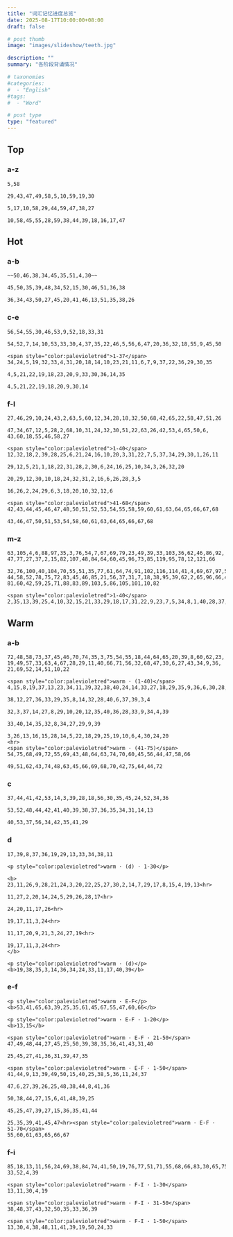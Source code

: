 ```yaml
---
title: "词汇记忆进度总览"
date: 2025-08-17T10:00:00+08:00
draft: false

# post thumb
image: "images/slideshow/teeth.jpg"

description: ""
summary: "各阶段背诵情况"

# taxonomies
#categories:
#  - "English"
#tags:
#  - "Word"

# post type
type: "featured"
---
```


## Top

### a-z

```tip:t@2025-10-01:c@title-box&no-seq
5,58
```

```tip:t@2025-09-29:c@title-box&no-seq
29,43,47,49,58,5,10,59,19,30
```

```tip:t@history:c@title-box&no-seq
5,17,10,58,29,44,59,47,38,27
```

```tip:c@title-box&no-seq&color-white
10,58,45,55,28,59,38,44,39,18,16,17,47
```

## Hot

### a-b

```tip:t@2025-10-02:c@title-box&no-seq
~~50,46,38,34,45,35,51,4,30~~
```

```tip:t@2025-10-01:c@title-box&no-seq
45,50,35,39,48,34,52,15,30,46,51,36,38
```

```tip:c@title-box&no-seq&color-white
36,34,43,50,27,45,20,41,46,13,51,35,38,26
```

### c-e
```tip:t@2025-10-03:c@title-box&no-seq
56,54,55,30,46,53,9,52,18,33,31
```

```tip:t@2025-10-02:c@title-box&no-seq
54,52,7,14,10,53,33,30,4,37,35,22,46,5,56,6,47,20,36,32,18,55,9,45,50
```

```tip:c@title-box&color-white
<span style="color:palevioletred">1-37</span>
34,24,5,19,32,33,4,31,20,18,14,10,23,21,11,6,7,9,37,22,36,29,30,35

4,5,21,22,19,18,23,20,9,33,30,36,14,35

4,5,21,22,19,18,20,9,30,14
```

### f-l
```tip:t@2025-10-03:c@title-box&no-seq
27,46,29,10,24,43,2,63,5,60,12,34,28,18,32,50,68,42,65,22,58,47,51,26
```

```tip:t@2025-10-02:c@title-box&no-seq
47,34,67,12,5,28,2,68,10,31,24,32,30,51,22,63,26,42,53,4,65,50,6,
43,60,18,55,46,58,27
```

```tip:c@title-box&color-white
<span style="color:palevioletred">1-40</span>
12,32,18,2,39,28,25,6,21,24,16,10,20,3,31,22,7,5,37,34,29,30,1,26,11

29,12,5,21,1,18,22,31,28,2,30,6,24,16,25,10,34,3,26,32,20

20,29,12,30,10,18,24,32,31,2,16,6,26,28,3,5

16,26,2,24,29,6,3,18,20,10,32,12,6

<span style="color:palevioletred">41-68</span>
42,43,44,45,46,47,48,50,51,52,53,54,55,58,59,60,61,63,64,65,66,67,68

43,46,47,50,51,53,54,58,60,61,63,64,65,66,67,68
```

### m-z

```tip:t@2025-10-02:c@title-box&no-seq
63,105,4,6,88,97,35,3,76,54,7,67,69,79,23,49,39,33,103,36,62,46,86,92,
47,77,27,37,2,15,82,107,48,84,64,60,45,96,73,85,119,95,78,12,121,66
```

```tip:c@title-box&color-white
32,76,100,40,104,70,55,51,35,77,61,64,74,91,102,116,114,41,4,69,67,97,54,
44,58,52,78,75,72,83,45,46,85,21,56,37,31,7,18,38,95,39,62,2,65,96,66,43,
81,60,42,59,25,71,88,83,89,103,5,86,105,101,10,82

<span style="color:palevioletred">1-40</span>
2,35,13,39,25,4,10,32,15,21,33,29,18,17,31,22,9,23,7,5,34,8,1,40,28,37,38
```

## Warm

### a-b

```tip:t@2025-10-02:c@title-box&no-seq
72,48,58,73,37,45,46,70,74,35,3,75,54,55,18,44,64,65,20,39,8,60,62,23,
19,49,57,33,63,4,67,28,29,11,40,66,71,56,32,68,47,30,6,27,43,34,9,36,
21,69,52,14,51,10,22
```

```tip:c@title-box&color-white
<span style="color:palevioletred">warm · (1-40)</span>
4,15,8,19,37,13,23,34,11,39,32,38,40,24,14,33,27,18,29,35,9,36,6,30,28,21,20,12

38,12,27,36,33,29,35,8,14,32,28,40,6,37,39,3,4

32,3,37,14,27,8,29,10,20,12,35,40,36,28,33,9,34,4,39

33,40,14,35,32,8,34,27,29,9,39

3,26,13,16,15,28,14,5,22,18,29,25,19,10,6,4,30,24,20
<hr>
<span style="color:palevioletred">warm · (41-75)</span>
54,75,68,49,72,55,69,43,48,64,63,74,70,60,45,56,44,47,58,66

49,51,62,43,74,48,63,45,66,69,68,70,42,75,64,44,72
```

### c

```tip:t@2025-10-02:c@title-box&no-seq
37,44,41,42,53,14,3,39,28,18,56,30,35,45,24,52,34,36
```

```tip:c@title-box&color-white
53,52,48,44,42,41,40,39,38,37,36,35,34,31,14,13

40,53,37,56,34,42,35,41,29
```

### d

```tip:t@2025-10-02:c@title-box&no-seq
17,39,8,37,36,19,29,13,33,34,38,11
```

```tip:t@2025-09-29:c@title-box&no-seq
<p style="color:palevioletred">warm · (d) · 1-30</p>

<b>
23,11,26,9,28,21,24,3,20,22,25,27,30,2,14,7,29,17,8,15,4,19,13<hr>

11,27,2,20,14,24,5,29,26,28,17<hr>

24,20,11,17,26<hr>

19,17,11,3,24<hr>

11,17,20,9,21,3,24,27,19<hr>

19,17,11,3,24<hr>
</b>

<p style="color:palevioletred">warm · (d)</p>
<b>19,38,35,3,14,36,34,24,33,11,17,40,39</b>
```

### e-f
```tip:t@2025-10-03:c@title-box&no-seq
<p style="color:palevioletred">warm · E-F</p>
<b>53,41,65,63,39,25,35,61,45,67,55,47,60,66</b>
```

```tip:t@2025-10-01:c@title-box&no-seq
<p style="color:palevioletred">warm · E-F · 1-20</p>
<b>13,15</b>
```

```tip:c@title-box&color-white
<span style="color:palevioletred">warm · E-F · 21-50</span>
47,49,48,44,27,45,25,50,39,38,35,36,41,43,31,40

25,45,27,41,36,31,39,47,35
```

```tip:c@title-box&color-white
<span style="color:palevioletred">warm · E-F · 1-50</span>
41,44,9,13,39,49,50,15,40,25,38,5,36,11,24,37

47,6,27,39,26,25,48,38,44,8,41,36

50,38,44,27,15,6,41,48,39,25

45,25,47,39,27,15,36,35,41,44

25,35,39,41,45,47<hr><span style="color:palevioletred">warm · E-F · 51-70</span>
55,60,61,63,65,66,67
```


### f-i

```tip:t@2025-10-03:c@title-box&no-seq
85,18,13,11,56,24,69,38,84,74,41,50,19,76,77,51,71,55,68,66,83,30,65,75,
33,52,4,39
```

```tip:c@title-box&color-white
<span style="color:palevioletred">warm · F-I · 1-30</span>
13,11,30,4,19

<span style="color:palevioletred">warm · F-I · 31-50</span>
38,48,37,43,32,50,35,33,36,39

<span style="color:palevioletred">warm · F-I · 1-50</span>
13,30,4,38,48,11,41,39,19,50,24,33
```

